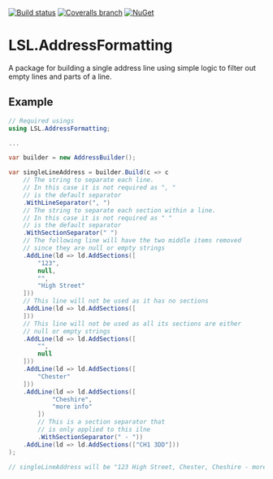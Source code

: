 [![Build status](https://img.shields.io/appveyor/ci/alunacjones/lsl-addressformatting.svg)](https://ci.appveyor.com/project/alunacjones/lsl-addressformatting)
[![Coveralls branch](https://img.shields.io/coverallsCoverage/github/alunacjones/LSL.AddressFormatting)](https://coveralls.io/github/alunacjones/LSL.AddressFormatting)
[![NuGet](https://img.shields.io/nuget/v/LSL.AddressFormatting.svg)](https://www.nuget.org/packages/LSL.AddressFormatting/)

# LSL.AddressFormatting

A package for building a single address line using simple logic to filter out empty lines and parts of a line.

## Example

```csharp
// Required usings
using LSL.AddressFormatting;

...

var builder = new AddressBuilder();

var singleLineAddress = builder.Build(c => c
    // The string to separate each line.
    // In this case it is not required as ", "
    // is the default separator
    .WithLineSeparator(", ")
    // The string to separate each section within a line.
    // In this case it is not required as " "
    // is the default separator            
    .WithSectionSeparator(" ")
    // The following line will have the two middle items removed
    // since they are null or empty strings
    .AddLine(ld => ld.AddSections([
        "123",
        null,
        "",
        "High Street"
    ]))
    // This line will not be used as it has no sections
    .AddLine(ld => ld.AddSections([
    ]))
    // This line will not be used as all its sections are either 
    // null or empty strings
    .AddLine(ld => ld.AddSections([
        "",
        null
    ]))
    .AddLine(ld => ld.AddSections([
        "Chester"
    ]))
    .AddLine(ld => ld.AddSections([
            "Cheshire",
            "more info"
        ])
        // This is a section separator that
        // is only applied to this ilne
        .WithSectionSeparator(" - "))
    .AddLine(ld => ld.AddSections(["CH1 3DD"]))
);

// singleLineAddress will be "123 High Street, Chester, Cheshire - more info, CH1 3DD"
```
